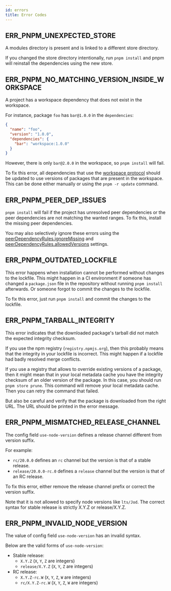 ```yaml
---
id: errors
title: Error Codes
---
```


## ERR_PNPM_UNEXPECTED_STORE

A modules directory is present and is linked to a different store directory.

If you changed the store directory intentionally, run `pnpm install` and pnpm will reinstall the dependencies using the new store.

## ERR_PNPM_NO_MATCHING_VERSION_INSIDE_WORKSPACE

A project has a workspace dependency that does not exist in the workspace.

For instance, package `foo` has `bar@1.0.0` in the `dependencies`:

```json
{
  "name": "foo",
  "version": "1.0.0",
  "dependencies": {
    "bar": "workspace:1.0.0"
  }
}
```

However, there is only `bar@2.0.0` in the workspace, so `pnpm install` will fail.

To fix this error, all dependencies that use the [workspace protocol] should be updated to use versions of packages that are present in the workspace. This can be done either manually or using the `pnpm -r update` command.

[workspace protocol]: ./workspaces.md#workspace-protocol-workspace

## ERR_PNPM_PEER_DEP_ISSUES

`pnpm install` will fail if the project has unresolved peer dependencies or the peer dependencies are not matching the wanted ranges. To fix this, install the missing peer dependencies.

You may also selectively ignore these errors using the [peerDependencyRules.ignoreMissing] and [peerDependencyRules.allowedVersions] settings.

[peerDependencyRules.ignoreMissing]: settings#peerdependencyrulesignoremissing
[peerDependencyRules.allowedVersions]: settings#peerdependencyrulesallowedversions

## ERR_PNPM_OUTDATED_LOCKFILE

This error happens when installation cannot be performed without changes to the lockfile. This might happen in a CI environment if someone has changed a `package.json` file in the repository without running `pnpm install` afterwards. Or someone forgot to commit the changes to the lockfile.

To fix this error, just run `pnpm install` and commit the changes to the lockfile.

## ERR\_PNPM\_TARBALL\_INTEGRITY

This error indicates that the downloaded package's tarball did not match the expected integrity checksum.

If you use the npm registry (`registry.npmjs.org`), then this probably means that the integrity in your lockfile is incorrect.
This might happen if a lockfile had badly resolved merge conflicts.

If you use a registry that allows to override existing versions of a package, then it might mean that in your local metadata cache you have the integrity checksum of an older version of the package. In this case, you should run `pnpm store prune`. This command will remove your local metadata cache. Then you can retry the command that failed.

But also be careful and verify that the package is downloaded from the right URL. The URL should be printed in the error message.

## ERR_PNPM_MISMATCHED_RELEASE_CHANNEL

The config field `use-node-version` defines a release channel different from version suffix.

For example:
* `rc/20.0.0` defines an `rc` channel but the version is that of a stable release.
* `release/20.0.0-rc.0` defines a `release` channel but the version is that of an RC release.

To fix this error, either remove the release channel prefix or correct the version suffix.

Note that it is not allowed to specify node versions like `lts/Jod`.
The correct syntax for stable release is strictly X.Y.Z or release/X.Y.Z.

## ERR_PNPM_INVALID_NODE_VERSION

The value of config field `use-node-version` has an invalid syntax.

Below are the valid forms of `use-node-version`:
* Stable release:
  * `X.Y.Z` (`X`, `Y`, `Z` are integers)
  * `release/X.Y.Z` (`X`, `Y`, `Z` are integers)
* RC release:
  * `X.Y.Z-rc.W` (`X`, `Y`, `Z`, `W` are integers)
  * `rc/X.Y.Z-rc.W` (`X`, `Y`, `Z`, `W` are integers)
